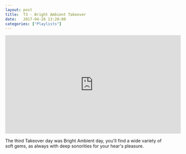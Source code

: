 ```yaml
---
layout: post
title:  T3 - Bright Ambient Takeover
date:   2017-04-26 13:20:00
categories: ["Playlists"]
---
```


<center><iframe width="560" height="315" src="https://www.youtube.com/embed/videoseries?list=PLXG1UxdN3qL-ariVdkOBWG_qkJ_qzI78A" frameborder="0" allowfullscreen></iframe></center>

The third Takeover day was Bright Ambient day, you'll find a wide variety of soft gems, as always with deep sonorities for your hear's pleasure.
